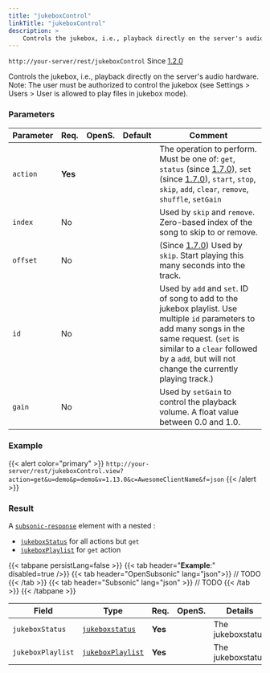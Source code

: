 ```yaml
---
title: "jukeboxControl"
linkTitle: "jukeboxControl"
description: >
    Controls the jukebox, i.e., playback directly on the server's audio hardware.
---
```


`http://your-server/rest/jukeboxControl` Since [1.2.0](../../subsonic-versions)

Controls the jukebox, i.e., playback directly on the server's audio hardware. Note: The user must be authorized to control the jukebox (see Settings > Users > User is allowed to play files in jukebox mode).

### Parameters

| Parameter | Req. | OpenS. | Default | Comment |
| --- | --- | --- | --- | --- |
| `action` | **Yes** |  |   | The operation to perform. Must be one of: `get`, `status` (since [1.7.0](../../subsonic-versions)), `set` (since [1.7.0](../../subsonic-versions)), `start`, `stop`, `skip`, `add`, `clear`, `remove`, `shuffle`, `setGain` |
| `index` | No  |  |   | Used by `skip` and `remove`. Zero-based index of the song to skip to or remove. |
| `offset` | No  |  |   | (Since [1.7.0](../../subsonic-versions)) Used by `skip`. Start playing this many seconds into the track. |
| `id` | No  | |    | Used by `add` and `set`. ID of song to add to the jukebox playlist. Use multiple `id` parameters to add many songs in the same request. (`set` is similar to a `clear` followed by a `add`, but will not change the currently playing track.) |
| `gain` | No  |  |   | Used by `setGain` to control the playback volume. A float value between 0.0 and 1.0. |

### Example

{{< alert color="primary" >}} `http://your-server/rest/jukeboxControl.view?action=get&u=demo&p=demo&v=1.13.0&c=AwesomeClientName&f=json` {{< /alert >}}

### Result

A [`subsonic-response`](../../responses/subsonic-response) element with a nested :

- [`jukeboxStatus`](../../responses/jukeboxstatus) for all actions but `get`
- [`jukeboxPlaylist`](../../responses/jukeboxplaylist) for `get` action

{{< tabpane persistLang=false >}}
{{< tab header="**Example**:" disabled=true />}}
{{< tab header="OpenSubsonic" lang="json">}}
// TODO
{{< /tab >}}
{{< tab header="Subsonic" lang="json" >}}
// TODO
{{< /tab >}}
{{< /tabpane >}}

| Field |  Type | Req. | OpenS. | Details |
| --- | --- | --- | --- | --- |
| `jukeboxStatus` | [`jukeboxstatus`](../../responses/jukeboxstatus) | **Yes** |     | The jukeboxstatus |
| `jukeboxPlaylist` | [`jukeboxPlaylist`](../../responses/jukeboxplaylist) | **Yes** |     | The jukeboxstatus |
